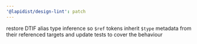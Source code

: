 ```yaml
---
'@lapidist/design-lint': patch
---
```


restore DTIF alias type inference so `$ref` tokens inherit `$type` metadata from their referenced targets and update tests to cover the behaviour
